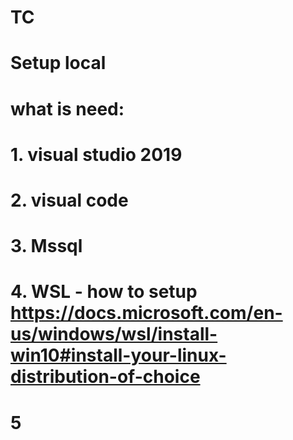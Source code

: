 # TC
# Setup local
# what is need:
# 1. visual studio 2019
# 2. visual code
# 3. Mssql
# 4. WSL - how to setup https://docs.microsoft.com/en-us/windows/wsl/install-win10#install-your-linux-distribution-of-choice
# 5 
